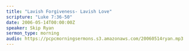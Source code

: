 ```yaml
---
title: "Lavish Forgiveness- Lavish Love"
scripture: "Luke 7:36-50"
date: 2006-05-14T00:00:00Z
speaker: Skip Ryan
sermon_type: morning
audio: https://pcpcmorningsermons.s3.amazonaws.com/20060514ryan.mp3 
---
```



